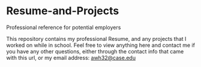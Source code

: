 Resume-and-Projects
===================

Professional reference for potential employers

This repository contains my professional Resume, and any projects that I worked on while in school. Feel free to view anything here
and contact me if you have any other questions, either through the contact info that came with this url, or
my email address: awh32@case.edu
